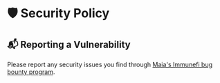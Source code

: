 # 🛡️ Security Policy

## 📬 Reporting a Vulnerability

Please report any security issues you find through [Maia's Immunefi bug bounty program](https://immunefi.com/bug-bounty/maia/).
